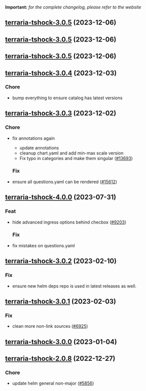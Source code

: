 **Important:**
*for the complete changelog, please refer to the website*





## [terraria-tshock-3.0.5](https://github.com/truecharts/charts/compare/terraria-tshock-3.0.4...terraria-tshock-3.0.5) (2023-12-06)




## [terraria-tshock-3.0.5](https://github.com/truecharts/charts/compare/terraria-tshock-3.0.4...terraria-tshock-3.0.5) (2023-12-06)




## [terraria-tshock-3.0.5](https://github.com/truecharts/charts/compare/terraria-tshock-3.0.4...terraria-tshock-3.0.5) (2023-12-06)




## [terraria-tshock-3.0.4](https://github.com/truecharts/charts/compare/terraria-tshock-3.0.3...terraria-tshock-3.0.4) (2023-12-03)

### Chore

- bump everything to ensure catalog has latest versions
  
  


## [terraria-tshock-3.0.3](https://github.com/truecharts/charts/compare/terraria-tshock-4.0.0...terraria-tshock-3.0.3) (2023-12-02)

### Chore

- fix annotations again
  - update annotations
  - cleanup chart.yaml and add min-max scale version
  - Fix typo in categories and make them singular ([#13693](https://github.com/truecharts/charts/issues/13693))
  
  ### Fix

- ensure all questions.yaml can be rendered ([#15612](https://github.com/truecharts/charts/issues/15612))
  
  











## [terraria-tshock-4.0.0](https://github.com/truecharts/charts/compare/terraria-tshock-3.0.2...terraria-tshock-4.0.0) (2023-07-31)

### Feat

- hide advanced ingress options behind checbox ([#9203](https://github.com/truecharts/charts/issues/9203))
  
  ### Fix

- fix mistakes on questions.yaml
  
  


## [terraria-tshock-3.0.2](https://github.com/truecharts/charts/compare/terraria-tshock-3.0.1...terraria-tshock-3.0.2) (2023-02-10)

### Fix

- ensure new helm deps repo is used in latest releases as well.
  
  


## [terraria-tshock-3.0.1](https://github.com/truecharts/charts/compare/terraria-tshock-3.0.0...terraria-tshock-3.0.1) (2023-02-03)

### Fix

-  clean more non-link sources ([#6925](https://github.com/truecharts/charts/issues/6925))
  
  


## [terraria-tshock-3.0.0](https://github.com/truecharts/charts/compare/terraria-tshock-2.0.8...terraria-tshock-3.0.0) (2023-01-04)




## [terraria-tshock-2.0.8](https://github.com/truecharts/charts/compare/terraria-tshock-2.0.7...terraria-tshock-2.0.8) (2022-12-27)

### Chore

- update helm general non-major ([#5856](https://github.com/truecharts/charts/issues/5856))
  
  
